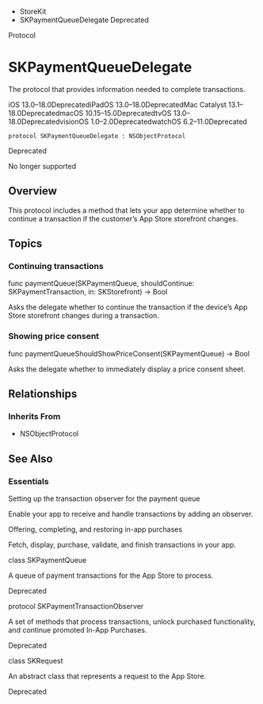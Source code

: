 

- StoreKit
-  SKPaymentQueueDelegate Deprecated

Protocol

# SKPaymentQueueDelegate

The protocol that provides information needed to complete transactions.

iOS 13.0–18.0DeprecatediPadOS 13.0–18.0DeprecatedMac Catalyst 13.1–18.0DeprecatedmacOS 10.15–15.0DeprecatedtvOS 13.0–18.0DeprecatedvisionOS 1.0–2.0DeprecatedwatchOS 6.2–11.0Deprecated

``` source
protocol SKPaymentQueueDelegate : NSObjectProtocol
```

Deprecated

No longer supported

## Overview

This protocol includes a method that lets your app determine whether to continue a transaction if the customer’s App Store storefront changes.

## Topics

### Continuing transactions

func paymentQueue(SKPaymentQueue, shouldContinue: SKPaymentTransaction, in: SKStorefront) -> Bool

Asks the delegate whether to continue the transaction if the device’s App Store storefront changes during a transaction.

### Showing price consent

func paymentQueueShouldShowPriceConsent(SKPaymentQueue) -> Bool

Asks the delegate whether to immediately display a price consent sheet.

## Relationships

### Inherits From

- NSObjectProtocol

## See Also

### Essentials

Setting up the transaction observer for the payment queue

Enable your app to receive and handle transactions by adding an observer.

Offering, completing, and restoring in-app purchases

Fetch, display, purchase, validate, and finish transactions in your app.

class SKPaymentQueue

A queue of payment transactions for the App Store to process.

Deprecated

protocol SKPaymentTransactionObserver

A set of methods that process transactions, unlock purchased functionality, and continue promoted In-App Purchases.

Deprecated

class SKRequest

An abstract class that represents a request to the App Store.

Deprecated


